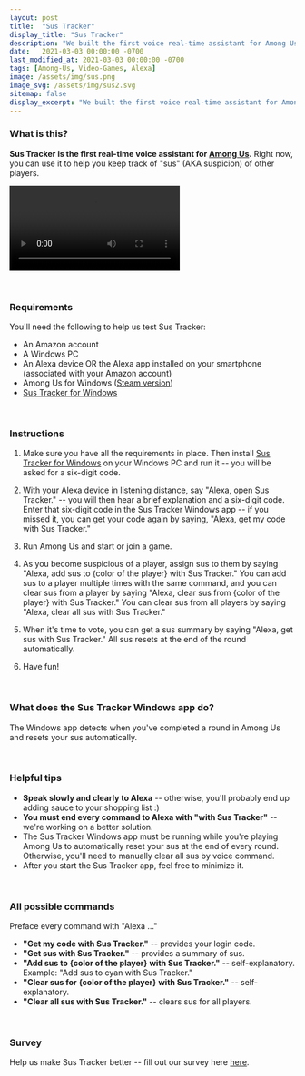 ```yaml
---
layout: post
title:  "Sus Tracker"
display_title: "Sus Tracker"
description: "We built the first voice real-time assistant for Among Us. Check it out!"
date:   2021-03-03 00:00:00 -0700
last_modified_at: 2021-03-03 00:00:00 -0700
tags: [Among-Us, Video-Games, Alexa]
image: /assets/img/sus.png
image_svg: /assets/img/sus2.svg
sitemap: false
display_excerpt: "We built the first voice real-time assistant for Among Us. Check it out!"
---
```

### What is this?

**Sus Tracker is the first real-time voice assistant for [Among Us](https://store.steampowered.com/app/945360/Among_Us/).** Right now, you can use it to help you keep track of "sus" (AKA suspicion) of other players.

<video controls>
  <source src="myVideo.webm" type="video/webm">
</video>

&nbsp;
### Requirements

You'll need the following to help us test Sus Tracker:

- An Amazon account
- A Windows PC
- An Alexa device OR the Alexa app installed on your smartphone (associated with your Amazon account)
- Among Us for Windows ([Steam version](https://store.steampowered.com/app/945360/Among_Us/))
- [Sus Tracker for Windows](https://www.microsoft.com/en-us/p/sus-tracker/9pk9lvfx1rt9)

&nbsp;
### Instructions

1. Make sure you have all the requirements in place. Then install [Sus Tracker for Windows](https://www.microsoft.com/en-us/p/sus-tracker/9pk9lvfx1rt9) on your Windows PC and run it -- you will be asked for a six-digit code.

2. With your Alexa device in listening distance, say "Alexa, open Sus Tracker." -- you will then hear a brief explanation and a six-digit code. Enter that six-digit code in the Sus Tracker Windows app -- if you missed it, you can get your code again by saying, "Alexa, get my code with Sus Tracker."

3. Run Among Us and start or join a game.

4. As you become suspicious of a player, assign sus to them by saying "Alexa, add sus to {color of the player} with Sus Tracker." You can add sus to a player multiple times with the same command, and you can clear sus from a player by saying "Alexa, clear sus from {color of the player} with Sus Tracker." You can clear sus from all players by saying "Alexa, clear all sus with Sus Tracker."

5. When it's time to vote, you can get a sus summary by saying "Alexa, get sus with Sus Tracker." All sus resets at the end of the round automatically.

6. Have fun!

&nbsp;
### What does the Sus Tracker Windows app do?

The Windows app detects when you've completed a round in Among Us and resets your sus automatically.

&nbsp;
### Helpful tips

- **Speak slowly and clearly to Alexa** -- otherwise, you'll probably end up adding sauce to your shopping list :)
- **You must end every command to Alexa with "with Sus Tracker"** -- we're working on a better solution.
- The Sus Tracker Windows app must be running while you're playing Among Us to automatically reset your sus at the end of every round. Otherwise, you'll need to manually clear all sus by voice command.
- After you start the Sus Tracker app, feel free to minimize it.

&nbsp;
### All possible commands

Preface every command with "Alexa ..."

- **"Get my code with Sus Tracker."** -- provides your login code.
- **"Get sus with Sus Tracker."** -- provides a summary of sus.
- **"Add sus to {color of the player} with Sus Tracker."** -- self-explanatory. Example: "Add sus to cyan with Sus Tracker."
- **"Clear sus for {color of the player} with Sus Tracker."** -- self-explanatory.
- **"Clear all sus with Sus Tracker."** -- clears sus for all players.

&nbsp;
### Survey

Help us make Sus Tracker better -- fill out our survey here [here](https://jogo.gg/sus-tracker-survey-1).